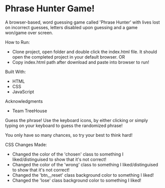 # Phrase Hunter Game!

A browser-based, word guessing game called 'Phrase Hunter' with lives lost on incorrect guesses, letters disabled upon guessing and a game won/game over screen.

How to Run: 
 - Clone project, open folder and double click the index.html file. It should open the completed project in your default browser. 
    OR 
 - Copy index.html path after download and paste into browser to run!

Built With: 
 - HTML
 - CSS
 - JavaScript

Acknowledgments 
 - Team TreeHouse

Guess the phrase!
Use the keyboard icons, by either clicking or simply typing on your keyboard to
guess the randomized phrase!

You only have so many chances, so try your best to think hard!

CSS Changes Made:
- Changed the color of the 'chosen' class to something I liked/distinguised to show that it's not correct!
- Changed the color of the 'wrong' class to something I liked/distinguised to show that it's not correct!
- Changed the 'btn__reset' class background color to something I liked!
- Changed the 'lose' class background color to something I liked!
